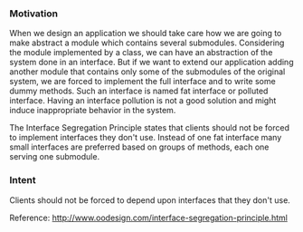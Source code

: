 ﻿### Motivation

When we design an application we should take care how we are going to make abstract a module which contains several submodules. Considering the module implemented by a class, we can have an abstraction of the system done in an interface. But if we want to extend our application adding another module that contains only some of the submodules of the original system, we are forced to implement the full interface and to write some dummy methods. Such an interface is named fat interface or polluted interface. Having an interface pollution is not a good solution and might induce inappropriate behavior in the system.

The Interface Segregation Principle states that clients should not be forced to implement interfaces they don't use. Instead of one fat interface many small interfaces are preferred based on groups of methods, each one serving one submodule.

### Intent

Clients should not be forced to depend upon interfaces that they don't use.

Reference: http://www.oodesign.com/interface-segregation-principle.html